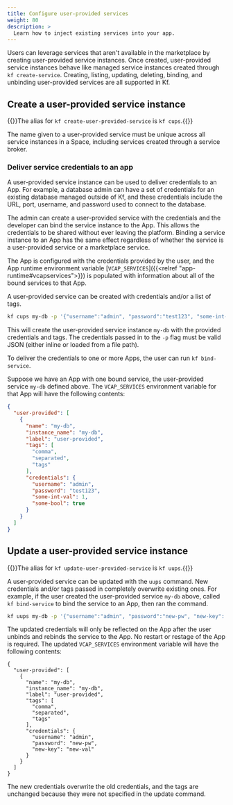 ```yaml
---
title: Configure user-provided services
weight: 80
description: >
  Learn how to inject existing services into your app.
---
```


Users can leverage services that aren't available in the marketplace by creating user-provided service instances.
Once created, user-provided service instances behave like managed service instances created through `kf create-service`.
Creating, listing, updating, deleting, binding, and unbinding user-provided services are all supported in Kf.

## Create a user-provided service instance

{{<tip>}}The alias for `kf create-user-provided-service` is `kf cups`.{{</tip>}}

The name given to a user-provided service must be unique across all service instances in a Space, including services created through a service broker.

### Deliver service credentials to an app

A user-provided service instance can be used to deliver credentials to an App. For example, a database admin can have a set of credentials for an existing database managed outside of Kf, and these credentials include the URL, port, username, and password used to connect to the database.

The admin can create a user-provided service with the credentials and the developer can bind the service instance to the App. This allows the credentials to be shared without ever leaving the platform. Binding a service instance to an App has the same effect regardless of whether the service is a user-provided service or a marketplace service.

The App is configured with the credentials provided by the user, and the App runtime environment variable [`VCAP_SERVICES`]({{<relref "app-runtime#vcapservices">}}) is populated with information about all of the bound services to that App.

A user-provided service can be created with credentials and/or a list of tags.

```sh
kf cups my-db -p '{"username":"admin", "password":"test123", "some-int-val": 1, "some-bool": true}' -t "comma, separated, tags"
```

This will create the user-provided service instance `my-db` with the provided credentials and tags. The credentials passed in to the `-p` flag must be valid JSON (either inline or loaded from a file path).

To deliver the credentials to one or more Apps, the user can run `kf bind-service`.

Suppose we have an App with one bound service, the user-provided service `my-db` defined above. The `VCAP_SERVICES` environment variable for that App will have the following contents:

```json
{
  "user-provided": [
    {
      "name": "my-db",
      "instance_name": "my-db",
      "label": "user-provided",
      "tags": [
        "comma",
        "separated",
        "tags"
      ],
      "credentials": {
        "username": "admin",
        "password": "test123",
        "some-int-val": 1,
        "some-bool": true
      }
    }
  ]
}
```

## Update a user-provided service instance


{{<tip>}}The alias for `kf update-user-provided-service` is `kf uups`.{{</tip>}}

A user-provided service can be updated with the `uups` command. New credentials and/or tags passed in completely overwrite existing ones. For example, if the user created the user-provided service `my-db` above, called `kf bind-service` to bind the service to an App, then ran the command.

```sh
kf uups my-db -p '{"username":"admin", "password":"new-pw", "new-key": "new-val"}'
```

The updated credentials will only be reflected on the App after the user unbinds and rebinds the service to the App. No restart or restage of the App is required. The updated `VCAP_SERVICES` environment variable will have the following contents:

```
{
  "user-provided": [
    {
      "name": "my-db",
      "instance_name": "my-db",
      "label": "user-provided",
      "tags": [
        "comma",
        "separated",
        "tags"
      ],
      "credentials": {
        "username": "admin",
        "password": "new-pw",
        "new-key": "new-val"
      }
    }
  ]
}
```

The new credentials overwrite the old credentials, and the tags are unchanged because they were not specified in the update command.
